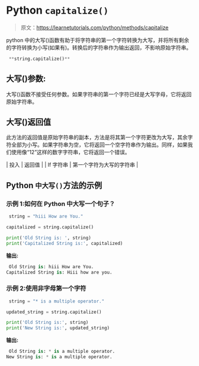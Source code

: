 # Python `capitalize()`

> 原文：<https://learnetutorials.com/python/methods/capitalize>

python 中的大写()函数有助于将字符串的第一个字符转换为大写，并将所有剩余的字符转换为小写(如果有)。转换后的字符串作为输出返回，不影响原始字符串。

```py
 **string.capitalize()** 

```

## 大写()参数:

大写()函数不接受任何参数。如果字符串的第一个字符已经是大写字母，它将返回原始字符串。

## 大写()返回值

此方法的返回值是原始字符串的副本，方法是将其第一个字符更改为大写，其余字符全部为小写。如果字符串为空，它将返回一个空字符串作为输出。同样，如果我们使用像“12”这样的数字字符串，它将返回一个错误。

| 投入 | 返回值 |
| If 字符串 | 第一个字符为大写的字符串 |

## Python `中大写()`方法的示例

### 示例 1:如何在 Python 中大写一个句子？

```py
 string = "hiii How are You."

capitalized = string.capitalize()

print('Old String is: ', string)
print('Capitalized String is:', capitalized) 

```

**输出:**

```py
 Old String is: hiii How are You.
Capitalized String is: Hiii how are you. 
```

### 示例 2:使用非字母第一个字符

```py
 string = "* is a multiple operator."

updated_string = string.capitalize()

print('Old String is:', string)
print('New String is:', updated_string) 

```

**输出:**

```py
 Old String is: * is a multiple operator.
New String is: * is a multiple operator. 
```